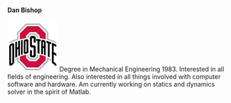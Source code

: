 #### Dan Bishop

![OSU Logo](/images/osu.png) Degree in Mechanical Engineering 1983. Interested in all fields of engineering. 
 Also interested in all things involved with computer software and hardware. Am currently working on
statics and dynamics solver in the spirit of Matlab.
